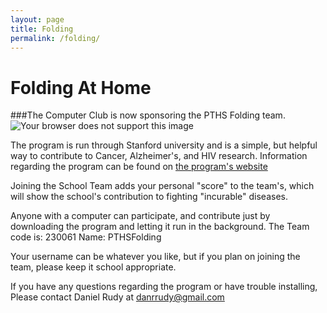 ```yaml
---
layout: page
title: Folding
permalink: /folding/
---
```

# Folding At Home

###The Computer Club is now sponsoring the PTHS Folding team. ![Your browser does not support this image](http://computerclub.xyz/img/FAHlogoButton.jpg "Stanford Folding At Home")

The program is run through Stanford university and is a simple, but helpful way to contribute to Cancer, Alzheimer's, and HIV research.
Information regarding the program can be found on [the program's website](http://folding.stanford.edu/ "Folding@Home Home Page")

Joining the School Team adds your personal "score" to the team's, which will show the school's contribution to fighting "incurable" diseases. 

Anyone with a computer can participate, and contribute just by downloading the program and letting it run in the background.
The Team code is: 230061
Name: PTHSFolding

Your username can be whatever you like, but if you plan on joining the team, please keep it school appropriate.

If you have any questions regarding the program or have trouble installing, Please contact Daniel Rudy at danrrudy@gmail.com
